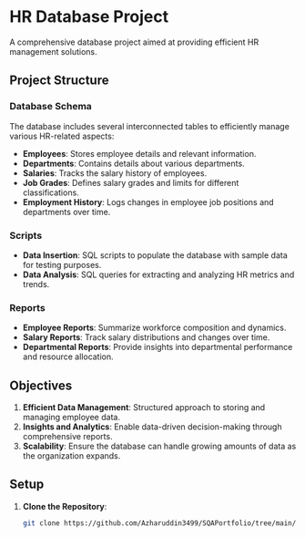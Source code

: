 # HR Database Project

A comprehensive database project aimed at providing efficient HR management solutions.

## Project Structure

### Database Schema
The database includes several interconnected tables to efficiently manage various HR-related aspects:
- **Employees**: Stores employee details and relevant information.
- **Departments**: Contains details about various departments.
- **Salaries**: Tracks the salary history of employees.
- **Job Grades**: Defines salary grades and limits for different classifications.
- **Employment History**: Logs changes in employee job positions and departments over time.

### Scripts
- **Data Insertion**: SQL scripts to populate the database with sample data for testing purposes.
- **Data Analysis**: SQL queries for extracting and analyzing HR metrics and trends.

### Reports
- **Employee Reports**: Summarize workforce composition and dynamics.
- **Salary Reports**: Track salary distributions and changes over time.
- **Departmental Reports**: Provide insights into departmental performance and resource allocation.

## Objectives

1. **Efficient Data Management**: Structured approach to storing and managing employee data.
2. **Insights and Analytics**: Enable data-driven decision-making through comprehensive reports.
3. **Scalability**: Ensure the database can handle growing amounts of data as the organization expands.

## Setup

1. **Clone the Repository**: 
   ```bash
   git clone https://github.com/Azharuddin3499/SQAPortfolio/tree/main/HR%20Database%20Project
